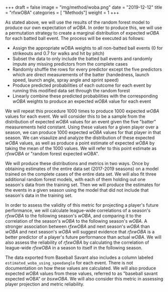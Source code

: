 +++
draft = false
image = "img/method/woba.png"
date = "2019-12-12"
title = "rfxwOBA"
categories = [ "Methods"]
weight = 1
+++

<!--more-->

As stated above, we will use the results of the random forest model to produce our own expectation of *wOBA*. In order to produce this, we will use a permutation strategy to create a marginal distribution of expected *wOBA* for each batted ball event. The process will be executed as follows:

* Assign the appropriate wOBA weights to all non-batted ball events (0 for strikeouts and 0.7 for walks and hit by pitch)
* Subset the data to only include the batted ball events and randomly impute any missing predictors from the complete cases
* Randomly shuffle the rows for every predictor except the five predictors which are direct measurements of the batter (handedness, launch speed, launch angle, spray angle and sprint speed)
* Produce predicted probabilities of each outcome for each event by running this modified data set through the random forest
* Linearly combine these predicted probabilities with the corresponding *wOBA* weights to produce an expected *wOBA* value for each event

We will repeat this procedure 1000 times to produce 1000 expected *wOBA* values for each event. We will consider this to be a sample from the distribution of expected *wOBA* values for an event given the five "batter" measurements held constant. Using these values for a given player over a season, we can produce 1000 expected *wOBA* values for that player in that season. We can visaulize and analyze the distribution of these expected *wOBA* values, as well as produce a point estimate of expected *wOBA* by taking the mean of the 1000 values. We will refer to this point estimate as *rfxwOBA* or "random forest expected wOBA".

We will produce these distributions and metrics in two ways. Once by obtaining estimates of the entire data set (2017-2019 seasons) on a model trained on the complete cases of the entire data set. We will also fit three additional random forest models, with each of them holding out one season's data from the training set. Then we will produce the estimates for the events in a given season using the model that did not include that season's data in the training set.

In order to assess the validity of this metric for projecting a player's future performance, we will calculate league-wide correlations of a season's *rfxwOBA* to the following season's *wOBA*, and comparing it to the correlation of the season's *wOBA* to the following season's *wOBA*. A stronger association between *rfxwOBA* and next season's *wOBA* than *wOBA* and next season's *wOBA* will suggest evidence that *rfxwOBA* is a better predictor of a player's future performance than actual *wOBA*. We will also assess the reliability of *rfxwOBA* by calculating the correlation of league-wide *rfxwOBA* in a season to itself in the following season.

The data exported from Baseball Savant also includes a column labeled `estimated_woba_using_speedangle` for each event. There is not documentation on how these values are calculated. We will also produce expected *wOBA* values from these values, referred to as "baseball savant expected wOBA" or *bsxwOBA*. We will also consider this metric in assessing player projection and metric reliability.
